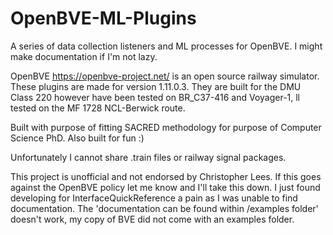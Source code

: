 # OpenBVE-ML-Plugins
A series of data collection listeners and ML processes for OpenBVE. I might make documentation if I'm not lazy.

OpenBVE https://openbve-project.net/ is an open source railway simulator.
These plugins are made for version 1.11.0.3.
They are built for the DMU Class 220 however have been tested on BR_C37-416 and Voyager-1, ll tested on the MF 1728 NCL-Berwick route.

Built with purpose of fitting SACRED methodology for purpose of Computer Science PhD. Also built for fun :)

Unfortunately I cannot share .train files or railway signal packages.

This project is unofficial and not endorsed by Christopher Lees. If this goes against the OpenBVE policy let me know and I'll take this down. I just found developing for InterfaceQuickReference a pain as I was unable to find documentation.
The 'documentation can be found within /examples folder' doesn't work, my copy of BVE did not come with an examples folder.
